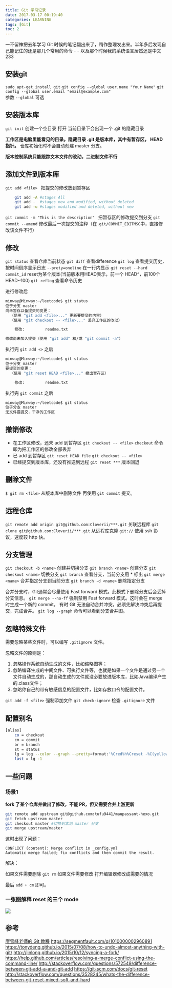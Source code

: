 ```yaml
---
title: Git 学习记录
date: 2017-03-17 00:19:40
categories: LEARNING
tags: [Git]
toc: 2
---
```


一不留神把去年学习 Git 时候的笔记翻出来了，稍作整理发出来。半年多后发现自己能记住的还是那几个常用的命令 - - 以及那个时候我的系统语言居然还是中文 233

<!--more-->

## 安装git
 `sudo apt-get install git` 
 `git config --global user.name "Your Name"`
 `git config --global user.email "email@example.com"`  
 参数 `--global` 可选

## 安装版本库
 `git init` 创建一个空目录 打开
  当前目录下会出现一个 .git 的隐藏目录

 **工作区是电脑里能看见的目录。隐藏目录 .git 是版本库，其中有暂存区， HEAD 指针。**
仓库初始化时不会自动创建 master 分支。

**版本控制系统只能跟踪文本文件的改动，二进制文件不行**

## 添加文件到版本库
`git add <file> `  把提交的修改放到暂存区
```bash
	git add -A #stages All
	git add .  #stages new and modified, without deleted
	git add -u #stages modified and deleted, without new
```
`git commit -m "This is the description" ` 把暂存区的修改提交到分支
`git commit --amend` 修改最后一次提交的注释（在`.git/COMMIT_EDITMSG`中，直接修改该文件不行）

## 修改

`git status` 查看仓库当前状态
`git diff` 查看difference
`git log` 查看提交历史，按时间倒序显示日志 `--prety=oneline` 在一行内显示
`git reset --hard commit_id` reset为某个版本(当前版本用HEAD表示，前一个 HEAD^，前100个 HEAD~100)
`git reflog` 查看命令历史

进行修改后
```bash
minway@Minway:~/leetcode$ git status
位于分支 master
尚未暂存以备提交的变更：
  （使用 "git add <file>..." 更新要提交的内容）
  （使用 "git checkout -- <file>..." 丢弃工作区的改动）

    修改:         readme.txt

修改尚未加入提交（使用 "git add" 和/或 "git commit -a"）
```

执行完 `git add <>` 之后
```bash
minway@Minway:~/leetcode$ git status
位于分支 master
要提交的变更：
  （使用 "git reset HEAD <file>..." 撤出暂存区）

    修改:         readme.txt
```
执行完 `git commit` 之后
```bash
minway@Minway:~/leetcode$ git status
位于分支 master
无文件要提交，干净的工作区
```

## 撤销修改

- 在工作区修改，还未 add 到暂存区
   `git checkout -- <file>` 
    `checkout` 命令即为把工作区的修改全部丢弃
- 已 add 到暂存区
   `git reset HEAD file`
    `git checkout -- <file>`
- 已经提交到版本库，还没有推送到远程
   `git reset ***` 版本回退

## 删除文件
`$ git rm <file>` 从版本库中删除文件
再使用 `git commit` 提交。

## 远程仓库
`git remote add origin git@github.com:Cloverii/***.git` 关联远程库
`git clone git@github.com:Cloverii/***.git` 从远程库克隆
`git://` 使用 ssh 协议，速度较 http 快。

## 分支管理
`git checkout -b <name>` 创建并切换分支
`git branch <name>` 创建分支
`git checkout <name>` 切换分支
`git branch` 查看分支，当前分支用 * 标出
`git merge <name>` 合并指定分支到当前分支
`git branch -d <name>` 删除指定分支

合并分支时，Git通常会尽量使用 Fast forward 模式。此模式下删除分支后会丢掉分支信息。
`git merge --no-ff` 强制禁用 Fast forward 模式。这时会在 merge 时生成一个新的 commit。
有时 Git 无法自动合并冲突，必须先解决冲突后再提交，完成合并。
`git log --graph` 命令可以看到分支合并图。
## 忽略特殊文件
需要忽略某些文件时，可以编写 `.gitignore` 文件。

忽略文件的原则是：
1. 忽略操作系统自动生成的文件，比如缩略图等；
2. 忽略编译生成的中间文件、可执行文件等，也就是如果一个文件是通过另一个文件自动生成的，那自动生成的文件就没必要放进版本库，比如Java编译产生的.class文件；
3. 忽略你自己的带有敏感信息的配置文件，比如存放口令的配置文件。

`git add -f <file>` 强制添加文件
`git check-ignore` 检查 `.gitignore` 文件
## 配置别名
```bash
[alias]
    co = checkout
    cm = commit
    br = branch
    st = status
    lg = log --color --graph --pretty=format:'%Cred%h%Creset -%C(yellow)%d%Creset %s %Cgreen(%cr) %C(bold blue)<%an>%Creset' --abbrev-commit
    last = lg -1
```

## 一些问题

### 场景1
**fork 了某个仓库并做出了修改，不能 PR，但又需要合并上游更新**
```bash
git remote add upstream git@github.com:tufu9441/maupassant-hexo.git
git fetch upstream master
git checkout master #切换到本地 master 分支
git merge upstream/master
```
这时出现了问题：
```
CONFLICT (content): Merge conflict in _config.yml
Automatic merge failed; fix conflicts and then commit the result.
```
解决：

如果文件需要删除 `git rm`
如果文件需要修改 打开编辑器修改成需要的情况

最后 `add + cm` 即可。
### 一张图解释 reset 的三个 mode
![](http://ooie9cjod.bkt.clouddn.com/17-5-14/76154188-file_1494723890692_8cf3.jpg)
## 参考

[廖雪峰老师的 Git 教程](http://www.liaoxuefeng.com/wiki/0013739516305929606dd18361248578c67b8067c8c017b000)
https://segmentfault.com/q/1010000002960891
https://tonydeng.github.io/2015/07/08/how-to-undo-almost-anything-with-git/
http://jinlong.github.io/2015/10/12/syncing-a-fork/
https://help.github.com/articles/resolving-a-merge-conflict-using-the-command-line/
http://stackoverflow.com/questions/572549/difference-between-git-add-a-and-git-add
https://git-scm.com/docs/git-reset
http://stackoverflow.com/questions/3528245/whats-the-difference-between-git-reset-mixed-soft-and-hard